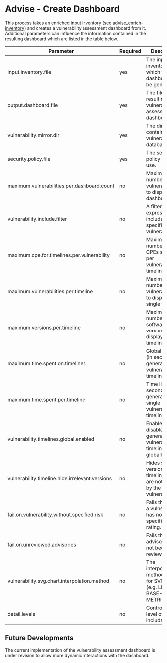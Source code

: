 # Advise - Create Dashboard

This process takes an enriched input inventory (see [advise_enrich-inventory](advise_enrich-inventory.md)) and creates 
a vulnerability assessment dashboard from it. Additional parameters can influence the information contained in the 
resulting dashboard which are listed in the table below.

| Parameter                                       | Required | Description                                                                      |
|-------------------------------------------------|----------|----------------------------------------------------------------------------------|
| input.inventory.file                            | yes      | The input inventory from which the dashboard will be generated.                  |
| output.dashboard.file                           | yes      | The file of the resulting vulnerability assessment dashboard.                    |
| vulnerability.mirror.dir                        | yes      | The directory containing the vulnerability database/index.                       |
| security.policy.file                            | yes      | The security policy file to use.                                                 |
| maximum.vulnerabilities.per.dashboard.count     | no       | Maximum number of vulnerabilities to display in the dashboard.                   | 
| vulnerability.include.filter                    | no       | A filter expression to include only specific vulnerabilities.                    |
| maximum.cpe.for.timelines.per.vulnerability     | no       | Maximum number of CPEs shown per vulnerability timeline.                         |
| maximum.vulnerabilities.per.timeline            | no       | Maximum number of vulnerabilities to display in a single timeline.               |
| maximum.versions.per.timeline                   | no       | Maximum number of software versions to display in a timeline.                    |
| maximum.time.spent.on.timelines                 | no       | Global time limit (in seconds) for generating all vulnerability timelines.       |
| maximum.time.spent.per.timeline                 | no       | Time limit (in seconds) for generating a single vulnerability timeline.          |
| vulnerability.timelines.global.enabled          | no       | Enables or disables generation of vulnerability timelines globally.              |
| vulnerability.timeline.hide.irrelevant.versions | no       | Hides software versions in timelines that are not affected by the vulnerability. |
| fail.on.vulnerability.without.specified.risk    | no       | Fails the build if a vulnerability has no specified risk rating.                 |
| fail.on.unreviewed.advisories                   | no       | Fails the build if advisories have not been reviewed.                            |
| vulnerability.svg.chart.interpolation.method    | no       | The interpolation method used for SVG charts (e.g. LINEAR, BASE-METRICS).        |
| detail.levels                                   | no       | Controls the level of detail included.                                           |

## Future Developments

The current implementation of the vulnerability assessment dashboard is under revision to allow more dynamic interactions with 
the dashboard.


